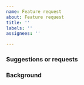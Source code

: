 ```yaml
---
name: Feature request
about: Feature request
title: ''
labels: ''
assignees: ''

---
```


### Suggestions or requests

### Background
